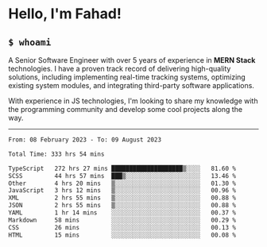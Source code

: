 <h1>Hello, I'm Fahad!</h1>

<h2><code>$ whoami</code></h2>

A Senior Software Engineer with over 5 years of experience in **MERN Stack** technologies. I have a proven track record of delivering high-quality solutions, including implementing real-time tracking systems, optimizing existing system modules, and integrating third-party software applications.

With experience in JS technologies, I'm looking to share my knowledge with the programming community and develop some cool projects along the way.

---

<!--START_SECTION:waka-->

```txt
From: 08 February 2023 - To: 09 August 2023

Total Time: 333 hrs 54 mins

TypeScript   272 hrs 27 mins ████████████████████▒░░░░   81.60 %
SCSS         44 hrs 57 mins  ███▒░░░░░░░░░░░░░░░░░░░░░   13.46 %
Other        4 hrs 20 mins   ▒░░░░░░░░░░░░░░░░░░░░░░░░   01.30 %
JavaScript   3 hrs 12 mins   ▒░░░░░░░░░░░░░░░░░░░░░░░░   00.96 %
XML          2 hrs 55 mins   ▒░░░░░░░░░░░░░░░░░░░░░░░░   00.88 %
JSON         2 hrs 55 mins   ▒░░░░░░░░░░░░░░░░░░░░░░░░   00.88 %
YAML         1 hr 14 mins    ░░░░░░░░░░░░░░░░░░░░░░░░░   00.37 %
Markdown     58 mins         ░░░░░░░░░░░░░░░░░░░░░░░░░   00.29 %
CSS          26 mins         ░░░░░░░░░░░░░░░░░░░░░░░░░   00.13 %
HTML         15 mins         ░░░░░░░░░░░░░░░░░░░░░░░░░   00.08 %
```

<!--END_SECTION:waka-->

<!--
**heyFahad/heyFahad** is a ✨ _special_ ✨ repository because its `README.md` (this file) appears on your GitHub profile.

Here are some ideas to get you started:

- 🔭 I’m currently working on ...
- 🌱 I’m currently learning ...
- 👯 I’m looking to collaborate on ...
- 🤔 I’m looking for help with ...
- 💬 Ask me about ...
- 📫 How to reach me: ...
- 😄 Pronouns: ...
- ⚡ Fun fact: ...
-->
